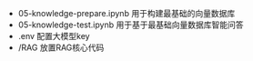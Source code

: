 - 05-knowledge-prepare.ipynb 用于构建最基础的向量数据库
- 05-knowledge-test.ipynb 用于基于最基础向量数据库智能问答
- .env 配置大模型key
- /RAG 放置RAG核心代码